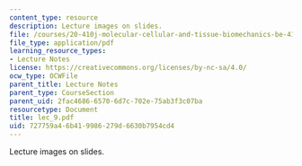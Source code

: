 ```yaml
---
content_type: resource
description: Lecture images on slides.
file: /courses/20-410j-molecular-cellular-and-tissue-biomechanics-be-410j-spring-2003/727759a46b419986279d6630b7954cd4_lec_9.pdf
file_type: application/pdf
learning_resource_types:
- Lecture Notes
license: https://creativecommons.org/licenses/by-nc-sa/4.0/
ocw_type: OCWFile
parent_title: Lecture Notes
parent_type: CourseSection
parent_uid: 2fac4686-6570-6d7c-702e-75ab3f3c07ba
resourcetype: Document
title: lec_9.pdf
uid: 727759a4-6b41-9986-279d-6630b7954cd4
---
```

Lecture images on slides.